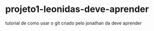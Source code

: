 # projeto1-leonidas-deve-aprender
tutorial de como usar o git criado pelo jonathan da deve aprender
